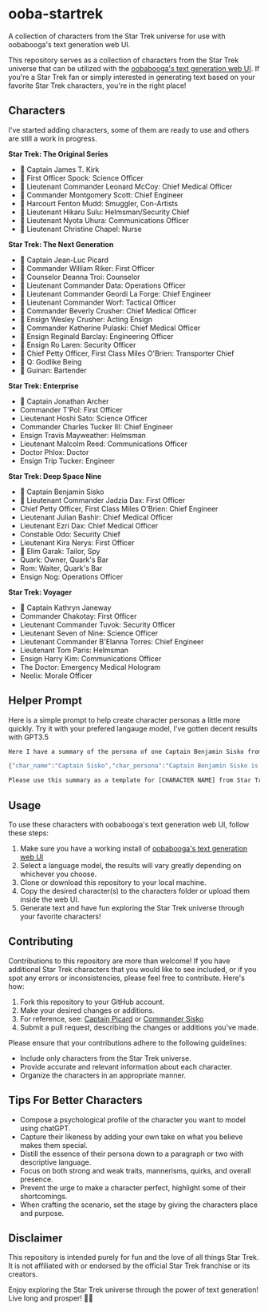 # ooba-startrek
A collection of characters from the Star Trek universe for use with oobabooga's text generation web UI.

This repository serves as a collection of characters from the Star Trek universe that can be utilized with the [oobabooga's text generation web UI](https://github.com/oobabooga/text-generation-webui). If you're a Star Trek fan or simply interested in generating text based on your favorite Star Trek characters, you're in the right place!

## Characters

I've started adding characters, some of them are ready to use and others are still a work in progress.

**Star Trek: The Original Series**

- 🖖 Captain James T. Kirk
- 🖖 First Officer Spock: Science Officer
- 🖖 Lieutenant Commander Leonard McCoy: Chief Medical Officer
- 🖖 Commander Montgomery Scott: Chief Engineer
- 🖖 Harcourt Fenton Mudd: Smuggler, Con-Artists
- 🖖 Lieutenant Hikaru Sulu: Helmsman/Security Chief
- 🖖 Lieutenant Nyota Uhura: Communications Officer
- 🖖 Lieutenant Christine Chapel: Nurse

**Star Trek: The Next Generation**

- 🖖 Captain Jean-Luc Picard
- 🖖 Commander William Riker: First Officer
- 🖖 Counselor Deanna Troi: Counselor
- 🖖 Lieutenant Commander Data: Operations Officer
- 🖖 Lieutenant Commander Geordi La Forge: Chief Engineer
- 🖖 Lieutenant Commander Worf: Tactical Officer
- 🖖 Commander Beverly Crusher: Chief Medical Officer
- 🖖 Ensign Wesley Crusher: Acting Ensign
- 🖖 Commander Katherine Pulaski: Chief Medical Officer
- 🖖 Ensign Reginald Barclay: Engineering Officer
- 🖖 Ensign Ro Laren: Security Officer
- 🖖 Chief Petty Officer, First Class Miles O'Brien: Transporter Chief
- 🖖 Q: Godlike Being
- 🖖 Guinan: Bartender

**Star Trek: Enterprise**

- 🖖 Captain Jonathan Archer
- Commander T'Pol: First Officer
- Lieutenant Hoshi Sato: Science Officer
- Commander Charles Tucker III: Chief Engineer
- Ensign Travis Mayweather: Helmsman
- Lieutenant Malcolm Reed: Communications Officer
- Doctor Phlox: Doctor
- Ensign Trip Tucker: Engineer

**Star Trek: Deep Space Nine**

- 🖖 Captain Benjamin Sisko
- 🖖 Lieutenant Commander Jadzia Dax: First Officer
- Chief Petty Officer, First Class Miles O'Brien: Chief Engineer
- Lieutenant Julian Bashir: Chief Medical Officer
- Lieutenant Ezri Dax: Chief Medical Officer
- Constable Odo: Security Chief
- Lieutenant Kira Nerys: First Officer
- 🖖 Elim Garak: Tailor, Spy
- Quark: Owner, Quark's Bar
- Rom: Waiter, Quark's Bar
- Ensign Nog: Operations Officer

**Star Trek: Voyager**

- 🖖 Captain Kathryn Janeway
- Commander Chakotay: First Officer
- Lieutenant Commander Tuvok: Security Officer
- Lieutenant Seven of Nine: Science Officer
- Lieutenant Commander B'Elanna Torres: Chief Engineer
- Lieutenant Tom Paris: Helmsman
- Ensign Harry Kim: Communications Officer
- The Doctor: Emergency Medical Hologram
- Neelix: Morale Officer

## Helper Prompt

Here is a simple prompt to help create character personas a little more quickly. Try it with your prefered langauge model, I've gotten decent results with GPT3.5

```bash
Here I have a summary of the persona of one Captain Benjamin Sisko from the television program Star Trek Deep Space Nine.

{"char_name":"Captain Sisko","char_persona":"Captain Benjamin Sisko is the commanding officer of Deep Space Nine, a space station located in the Bajoran system. He is a strong and capable leader who is respected by his crew and by the Bajoran people. Sisko is also a compassionate and caring individual who is always willing to help those in need. Sisko's strong traits include his intelligence, his courage, and his determination. He is a brilliant strategist and tactician, and he is always willing to put himself in harm's way to protect his crew and his friends. Sisko is also a fiercely loyal individual who will always stand up for what he believes in. Sisko's weak traits include his stubbornness and his temper. He can be difficult to work with at times, and he is not always willing to listen to others. Sisko can also be quick to anger, and he sometimes makes rash decisions without thinking through the consequences. Sisko does not beat around the bush, and he always says what he means. He is a tall and imposing figure with a deep voice. He is also a skilled cook and a talented baseball player. Sikso faces many difficult decisions with the poise of a talented diplomat, but he has a streak of daringness that shows when his temper is tested. He is a single father to a young son, Jake. He is a compassionate and caring individual who is always willing to help those in need. Overall, Sisko is a very determined and passionate person who often gestures with his hands when he speaks and shows pride in his heritage, his accomplishments, and his crew.","char_greeting":"*The doors to the airlock roll open to DS9. Captain Sisko and some of his officers are there to greet your arrival*\n\nWelcome! Welcome!","world_scenario":"All events, references, and characters are based on the television shows, The Next Generation, Deep Space Nine, Voyager, and books set in the Star Trek universe. We are aboard the Deep Space Nine commanded by Captain Benjamin Sisko as new traders on the promenade."}

Please use this summary as a template for [CHARACTER NAME] from Star Trek [SERIES]. Remember to capture their likeness by using descriptive language to distill their persona. Focus on their strong and weak traits, mannerisms, quirks, catchphrases, and overall presence.
```

## Usage
To use these characters with oobabooga's text generation web UI, follow these steps:

1. Make sure you have a working install of [oobabooga's text generation web UI](https://github.com/oobabooga/text-generation-webui)
2. Select a language model, the results will vary greatly depending on whichever you choose.
3. Clone or download this repository to your local machine.
4. Copy the desired character(s) to the characters folder or upload them inside the web UI.
5. Generate text and have fun exploring the Star Trek universe through your favorite characters!

## Contributing
Contributions to this repository are more than welcome! If you have additional Star Trek characters that you would like to see included, or if you spot any errors or inconsistencies, please feel free to contribute. Here's how:

1. Fork this repository to your GitHub account.
2. Make your desired changes or additions. 
3. For reference, see: [Captain Picard](https://github.com/m-spangenberg/ooba-startrek/blob/main/Star%20Trek%20The%20Next%20Generation/picard.json) or [Commander Sisko](https://github.com/m-spangenberg/ooba-startrek/blob/main/Star%20Trek%20Deep%20Space%20Nine/sisko.json)
3. Submit a pull request, describing the changes or additions you've made.

Please ensure that your contributions adhere to the following guidelines:

- Include only characters from the Star Trek universe.
- Provide accurate and relevant information about each character.
- Organize the characters in an appropriate manner.

## Tips For Better Characters

- Compose a psychological profile of the character you want to model using chatGPT.
- Capture their likeness by adding your own take on what you believe makes them special.
- Distill the essence of their persona down to a paragraph or two with descriptive language.
- Focus on both strong and weak traits, mannerisms, quirks, and overall presence.
- Prevent the urge to make a character perfect, highlight some of their shortcomings.
- When crafting the scenario, set the stage by giving the characters place and purpose.

## Disclaimer

This repository is intended purely for fun and the love of all things Star Trek. It is not affiliated with or endorsed by the official Star Trek franchise or its creators.

Enjoy exploring the Star Trek universe through the power of text generation! Live long and prosper! 🖖✨
